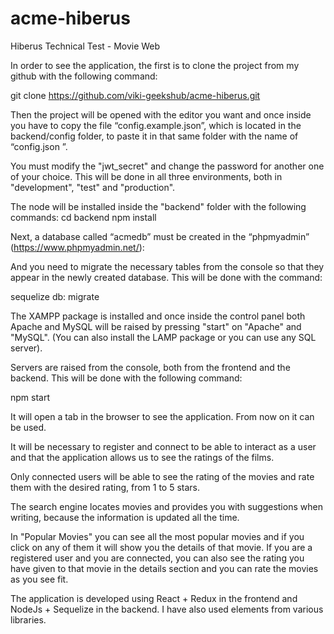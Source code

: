 # acme-hiberus
Hiberus Technical Test - Movie Web

In order to see the application, the first is to clone the project from my github with the following command:

  git clone https://github.com/viki-geekshub/acme-hiberus.git
  
Then the project will be opened with the editor you want and once inside you have to copy the file “config.example.json”, which is located in the backend/config folder, to paste it in that same folder with the name of “config.json ”.

You must modify the "jwt_secret" and change the password for another one of your choice. This will be done in all three environments, both in "development", "test" and "production".

The node will be installed inside the "backend" folder with the following commands:
  cd backend
  npm install

Next, a database called “acmedb” must be created in the “phpmyadmin” (https://www.phpmyadmin.net/):
  
And you need to migrate the necessary tables from the console so that they appear in the newly created database. This will be done with the command:

  sequelize db: migrate

The XAMPP package is installed and once inside the control panel both Apache and MySQL will be raised by pressing "start" on "Apache" and "MySQL". (You can also install the LAMP package or you can use any SQL server).
  
Servers are raised from the console, both from the frontend and the backend. This will be done with the following command:

  npm start
 
It will open a tab in the browser to see the application. From now on it can be used.

It will be necessary to register and connect to be able to interact as a user and that the application allows us to see the ratings of the films.

Only connected users will be able to see the rating of the movies and rate them with the desired rating, from 1 to 5 stars.

The search engine locates movies and provides you with suggestions when writing, because the information is updated all the time.

In "Popular Movies" you can see all the most popular movies and if you click on any of them it will show you the details of that movie. If you are a registered user and you are connected, you can also see the rating you have given to that movie in the details section and you can rate the movies as you see fit.

The application is developed using React + Redux in the frontend and NodeJs + Sequelize in the backend. I have also used elements from various libraries.
